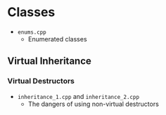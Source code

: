 # Classes 
* `enums.cpp` 
    - Enumerated classes
## Virtual Inheritance
### Virtual Destructors
* `inheritance_1.cpp` and `inheritance_2.cpp`
    - The dangers of using non-virtual destructors
